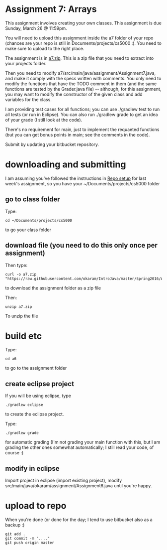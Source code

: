 Assignment 7: Arrays
===

This assignment involves creating your own classes. This assignment is due Sunday, March 26 @ 11:59pm.

You will need to upload this assignment inside the a7 folder of your repo (chances are your repo is still in Documents/projects/cs5000 :). You need to make sure to upload to the right place.

The assignment is in [a7.zip](https://github.com/okaram/IntroJava/raw/master/Spring2016/Assignments/a7.zip). This is a zip file that you need to extract into your projects folder. 

Then you need to modify a7/src/main/java/assignment/Assignment7.java, and make it comply with the specs written with comments. You only need to modify the functions that have the TODO comment in them (and the same functions are tested by the Grader.java file) -- although, for this assignment, you may want to modify the constructor of the given class and add variables for the class.

I am providing test cases for all functions; you can use ./gradlew test to run all tests (or run in Eclipse). You can also run ./gradlew grade to get an idea of your grade (I still look at the code). 

There's no requirement for main, just to implement the requaeted functions (but you can get bonus points in main; see the comments in the code).

Submit by updating your bitbucket repository.

# downloading and submitting

I am assuming you've followed the instructions in [Repo setup](../RepoSetup.md) for last week's assignment, so you have your ~/Documents/projects/cs5000 folder

## go to class folder
Type:
```
cd ~/Documents/projects/cs5000
```
to go your class folder

## download file (you need to do this only once per assignment)

Then type:
```
curl -o a7.zip "https://raw.githubusercontent.com/okaram/IntroJava/master/Spring2016/Assignments/a7.zip"
```
to download the assignment folder as a zip file

Then:
```
unzip a7.zip
```

To unzip the file

# build etc

Type:
```
cd a6
```
to go to the assignment folder 

## create eclipse project

If you will be using eclipse, type
```
./gradlew eclipse
```
to create the eclipse project.

Type:
```
./gradlew grade
```
for automatic grading (I'm not grading your main function with this, but I am grading the other ones somewhat automatically; I still read your code, of course :)

## modify in eclipse

Import project in eclipse (import existing project), modify src/main/java/okaram/assignment/Assignment6.java until you're happy.

# upload to repo

When you're done (or done for the day; I tend to use bitbucket also as a backup :)

```
git add .
git commit -m "...."
git push origin master
```

